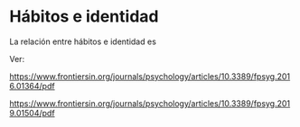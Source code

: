 # Hábitos e identidad

La relación entre hábitos e identidad es 

Ver:

https://www.frontiersin.org/journals/psychology/articles/10.3389/fpsyg.2016.01364/pdf

https://www.frontiersin.org/journals/psychology/articles/10.3389/fpsyg.2019.01504/pdf
